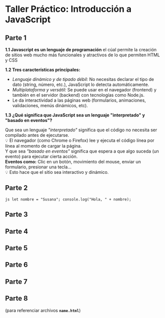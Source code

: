 # Taller Práctico: Introducción a JavaScript

## Parte 1
**1.1 Javascript es un lenguaje de programación** el cúal permite la creación de sitios web mucho más funcionales y atractivos de lo que permiten HTML y CSS

**1.2 Tres características principales:**
- *Lenguaje dinámico y de tipado débil:* No necesitas declarar el tipo de dato (string, número, etc.), JavaScript lo detecta automáticamente.
- *Multiplataforma y versátil:* Se puede usar en el navegador (frontend) y también en el servidor (backend) con tecnologías como Node.js.
- Le da interactividad a las páginas web (formularios, animaciones, validaciones, menús dinámicos, etc).

**1.3 ¿Qué significa que JavaScript sea un lenguaje "interpretado" y "basado en eventos"?**

Que sea un lenguaje *"interpretado"* significa que el código no necesita ser compilado antes de ejecutarse.  
💡 El navegador (como Chrome o Firefox) lee y ejecuta el código línea por línea al momento de cargar la página.  
Y que sea *"basado en eventos"* significa que espera a que algo suceda (un evento) para ejecutar cierta acción.  
**Eventos como:** Clic en un botón, movimiento del mouse, enviar un formulario, presionar una tecla...  
💡 Esto hace que el sitio sea interactivo y dinámico.

## Parte 2

```js let nombre = "Susana"; console.log("Hola, " + nombre);```


## Parte 3

## Parte 4

## Parte 5

## Parte 6

## Parte 7

## Parte 8

(para referenciar archivos **`name.html`**)
